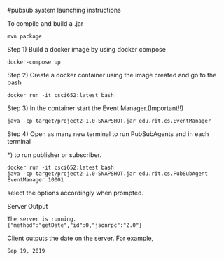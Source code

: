 #pubsub system launching instructions

To compile and build a .jar
```
mvn package
```
Step 1) Build a docker image by using docker compose

```
docker-compose up
```

Step 2) Create a docker container using the image created and go to the bash
```
docker run -it csci652:latest bash
```
Step 3) In the container start the Event Manager.(Important!!)

```
java -cp target/project2-1.0-SNAPSHOT.jar edu.rit.cs.EventManager
```

Step 4) Open as many new terminal to run PubSubAgents
 and in each terminal
 
*) to run publisher or subscriber.
```
docker run -it csci652:latest bash
java -cp target/project2-1.0-SNAPSHOT.jar edu.rit.cs.PubSubAgent EventManager 10001
```

select the options accordingly when prompted.


Server Output
```
The server is running.
{"method":"getDate","id":0,"jsonrpc":"2.0"}
```

Client outputs the date on the server. For example,
```
Sep 19, 2019  
```